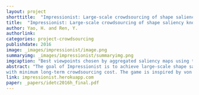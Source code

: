 ```yaml
---
layout: project
shorttitle:  "Impressionist: Large-scale crowdsourcing of shape saliency knowledge"
title:  "Impressionist: Large-scale crowdsourcing of shape saliency knowledge"
author: Yao, H. and Ren, Y.
authorlink:
categories: project-crowdsourcing
publishdate: 2016
image: _images/impressionist/image.png
summaryimg: _images/impressionist/summaryimg.png
imgcaption: "Best viewpoints chosen by aggregated saliency maps using the Impressionist game"
abstract: "The goal of Impressionist is to achieve large-scale shape saliency knowledge acquisition
with minimum long-term crowdsourcing cost. The game is inspired by von Ahn's Peekaboom game for image annotation."
link: impressionist.herokuapp.com
paper: _papers/idetc2016h_final.pdf
---
```


